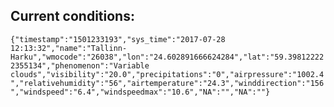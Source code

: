 ## Current conditions: 
 ``` {"timestamp":"1501233193","sys_time":"2017-07-28 12:13:32","name":"Tallinn-Harku","wmocode":"26038","lon":"24.602891666624284","lat":"59.398122222355134","phenomenon":"Variable clouds","visibility":"20.0","precipitations":"0","airpressure":"1002.4","relativehumidity":"56","airtemperature":"24.3","winddirection":"156","windspeed":"6.4","windspeedmax":"10.6","NA":"","NA":""} ```
